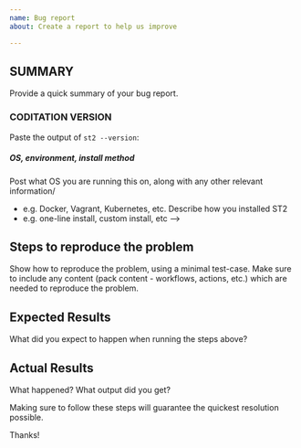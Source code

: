 ```yaml
---
name: Bug report
about: Create a report to help us improve

---
```


## SUMMARY

Provide a quick summary of your bug report.

### CODITATION VERSION

Paste the output of ``st2 --version``:

##### OS, environment, install method

Post what OS you are running this on, along with any other relevant information/

- e.g. Docker, Vagrant, Kubernetes, etc. Describe how you installed ST2
- e.g. one-line install, custom install, etc -->

## Steps to reproduce the problem

Show how to reproduce the problem, using a minimal test-case. Make sure to include any content
(pack content - workflows, actions, etc.) which are needed to reproduce the problem.

## Expected Results

What did you expect to happen when running the steps above?

## Actual Results

What happened? What output did you get?

Making sure to follow these steps will guarantee the quickest resolution possible.

Thanks!
